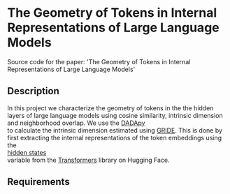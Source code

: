 # The Geometry of Tokens in Internal Representations of Large Language Models
Source code for the paper: 'The Geometry of Tokens in Internal Representations of Large Language Models'

## Description
In this project we characterize the geometry of tokens in the the hidden layers of large language models using
cosine similarity, intrinsic dimension and neighborhood overlap. We use the [DADApy](https://github.com/sissa-data-science/DADApy) \
to calculate the intrinsic dimension estimated using [GRIDE](https://www.nature.com/articles/s41598-022-20991-1). 
This is done by first extracting the internal representations of the token embeddings using the \
[hidden states](https://huggingface.co/docs/transformers/v4.45.2/en/internal/generation_utils#generate-outputs) \
variable from the  [Transformers](https://huggingface.co/docs/transformers/index) library on Hugging Face.

## Requirements
